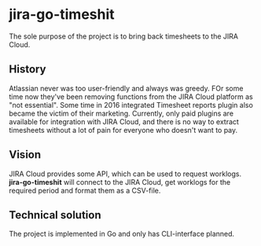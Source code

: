 # jira-go-timeshit

The sole purpose of the project is to bring back timesheets to the JIRA Cloud.

## History

Atlassian never was too user-friendly and always was greedy. FOr some time now they've been removing functions from the JIRA Cloud platform as "not essential". Some time in 2016 integrated Timesheet reports plugin also became the victim of their marketing. Currently, only paid plugins are available for integration with JIRA Cloud, and there is no way to extract timesheets without a lot of pain for everyone who doesn't want to pay.

## Vision

JIRA Cloud provides some API, which can be used to request worklogs. **jira-go-timeshit** will connect to the JIRA Cloud, get worklogs for the required period and format them as a CSV-file.

## Technical solution

The project is implemented in Go and only has CLI-interface planned.
